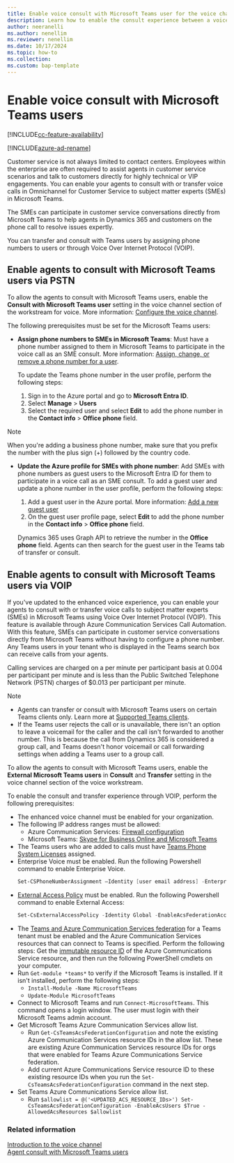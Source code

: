 ```yaml
---
title: Enable voice consult with Microsoft Teams user for the voice channel
description: Learn how to enable the consult experience between a voice channel agent and a Microsoft Teams user.
author: neeranelli
ms.author: nenellim
ms.reviewer: nenellim
ms.date: 10/17/2024
ms.topic: how-to
ms.collection:
ms.custom: bap-template
---
```


# Enable voice consult with Microsoft Teams users

[!INCLUDE[cc-feature-availability](../../includes/cc-feature-availability.md)]

[!INCLUDE[azure-ad-rename](../../includes/cc-azure-ad-rename.md)]

Customer service is not always limited to contact centers. Employees within the enterprise are often required to assist agents in customer service scenarios and talk to customers directly for highly technical or VIP engagements. You can enable your agents to consult with or transfer voice calls in Omnichannel for Customer Service to subject matter experts (SMEs) in Microsoft Teams.

The SMEs can participate in customer service conversations directly from Microsoft Teams to help agents in Dynamics 365 and customers on the phone call to resolve issues expertly.

You can transfer and consult with Teams users by assigning phone numbers to users or through Voice Over Internet Protocol (VOIP).

## Enable agents to consult with Microsoft Teams users via PSTN

To allow the agents to consult with Microsoft Teams users, enable the **Consult with Microsoft Teams user** setting in the voice channel section of the workstream for voice. More information: [Configure the voice channel](../voice-channel-route-queues.md#configure-a-voice-channel). 

The following prerequisites must be set for the Microsoft Teams users:

- **Assign phone numbers to SMEs in Microsoft Teams**: Must have a phone number assigned to them in Microsoft Teams to participate in the voice call as an SME consult. More information: [Assign, change, or remove a phone number for a user](/microsoftteams/assign-change-or-remove-a-phone-number-for-a-user).

  To update the Teams phone number in the user profile, perform the following steps: 
    1. Sign in to the Azure portal and go to **Microsoft Entra ID**.
    1. Select **Manage** > **Users**
    1. Select the required user and select **Edit** to add the phone number in the **Contact info** > **Office phone** field.
    
> [!NOTE]
> When you're adding a business phone number, make sure that you prefix the number with the plus sign (+) followed by the country code.

- **Update the Azure profile for SMEs with phone number**: Add SMEs with phone numbers as guest users to the Microsoft Entra ID for them to participate in a voice call as an SME consult. To add a guest user and update a phone number in the user profile, perform the following steps:

     1. Add a guest user in the Azure portal. More information: [Add a new guest user](/entra/external-id/b2b-quickstart-add-guest-users-portal)
     2. On the guest user profile page, select **Edit** to add the phone number in the **Contact info** > **Office phone** field.

  Dynamics 365 uses Graph API to retrieve the number in the **Office phone** field. Agents can then search for the guest user in the Teams tab of transfer or consult.

## Enable agents to consult with Microsoft Teams users via VOIP

If you've updated to the enhanced voice experience, you can enable your agents to consult with or transfer voice calls to subject matter experts (SMEs) in Microsoft Teams using Voice Over Internet Protocol (VOIP). This feature is available through Azure Communication Services Call Automation. With this feature, SMEs can participate in customer service conversations directly from Microsoft Teams without having to configure a phone number. Any Teams users in your tenant who is displayed in the Teams search box can receive calls from your agents.

Calling services are charged on a per minute per participant basis at 0.004 per participant per minute and is less than the Public Switched Telephone Network (PSTN) charges of $0.013 per participant per minute.

> [!NOTE]
> - Agents can transfer or consult with Microsoft Teams users on certain Teams clients only. Learn more at [Supported Teams clients](/azure/communication-services/concepts/call-automation/call-automation-teams-interop#supported-teams-clients).
> - If the Teams user rejects the call or is unavailable, there isn't an option to leave a voicemail for the caller and the call isn't forwarded to another number. This is because the call from Dynamics 365 is considered a group call, and Teams doesn't honor voicemail or call forwarding settings when adding a Teams user to a group call.

To allow the agents to consult with Microsoft Teams users, enable the **External Microsoft Teams users** in **Consult** and **Transfer** setting in the voice channel section of the voice workstream.

To enable the consult and transfer experience through VOIP, perform the following prerequisites:

- The enhanced voice channel must be enabled for your organization.
- The following IP address ranges must be allowed:
   - Azure Communication Services: [Firewall configuration](/azure/communication-services/concepts/voice-video-calling/network-requirements#firewall-configuration)
   - Microsoft Teams: [Skype for Business Online and Microsoft Teams](/microsoft-365/enterprise/urls-and-ip-address-ranges#skype-for-business-online-and-microsoft-teams)
- The Teams users who are added to calls must have [Teams Phone System Licenses](/microsoftteams/setting-up-your-phone-system) assigned.
-  Enterprise Voice must be enabled. Run the following Powershell command to enable Enterprise Voice.
    ```powershell
    Set-CSPhoneNumberAssignment –Identity [user email address] -EnterpriseVoiceEnabled $true
    ```
-  [External Access Policy](/azure/communication-services/concepts/interop/enable-interoperability-teams#4-enable-tenant-policy) must be enabled.  Run the following Powershell command to enable External Access:
    ```powershell
    Set-CsExternalAccessPolicy -Identity Global -EnableAcsFederationAccess $true
    ```
-  The [Teams and Azure Communication Services federation](/azure/communication-services/concepts/interop/enable-interoperability-teams#enable-interoperability-in-your-teams-tenant) for a Teams tenant must be enabled and the Azure Communication Services resources that can connect to Teams is specified. Perform the following steps:
Get the [immutable resource ID](/azure/communication-services/concepts/troubleshooting-info#getting-immutable-resource-id) of the Azure Communications Service resource, and then run the following PowerShell cmdlets on your computer.
- Run `Get-module *teams*` to verify if the Microsoft Teams is installed. If it isn't installed, perform the following steps:
    - `Install-Module -Name MicrosoftTeams`
    - `Update-Module MicrosoftTeams`
- Connect to Microsoft Teams and run `Connect-MicrosoftTeams`. This command opens a login window. The user must login with their Microsoft Teams admin account.
- Get Microsoft Teams Azure Communication Services allow list.
    - Run `Get-CsTeamsAcsFederationConfiguration` and note the existing Azure Communication Services resource IDs in the allow list. These are existing Azure Communication Services resource IDs for orgs that were enabled for Teams Azure Communications Service federation.
    - Add current Azure Communications Service resource ID to these existing resource IDs when you run the `Set-CsTeamsAcsFederationConfiguration` command in the next step.
 - Set Teams Azure Communications Service allow list.
     - Run `$allowlist = @('<UPDATED_ACS_RESOURCE_IDs>') Set-CsTeamsAcsFederationConfiguration -EnableAcsUsers $True -AllowedAcsResources $allowlist`

### Related information

[Introduction to the voice channel](voice-channel.md)  
[Agent consult with Microsoft Teams users](../use/voice-channel-transfer-consult.md)  
